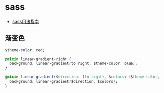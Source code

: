 # sass

- [sass用法指南](https://www.jianshu.com/p/62acbb3a76ac)

## 渐变色

``` css
$theme-color: red;

@mixin linear-gradient-right {
  background: linear-gradient(to right, $theme-color, blue);
}

@mixin linear-gradient($direction: (to right), $colors: ($theme-color, blue)) {
  background: linear-gradient($direction, $colors);
}

```
